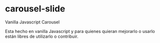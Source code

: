 # carousel-slide

Vanilla Javascript Carousel

Esta hecho en vanilla Javascript y para quienes quieran mejorarlo o usarlo están libres de utilizarlo o contribuir.


